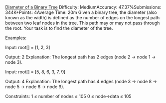 [Diameter of a Binary Tree](https://www.geeksforgeeks.org/problems/diameter-of-binary-tree/1)
Difficulty: MediumAccuracy: 47.37%Submissions: 344K+Points: 4Average Time: 20m
Given a binary tree, the diameter (also known as the width) is defined as the number of edges on the longest path between two leaf nodes in the tree. This path may or may not pass through the root. Your task is to find the diameter of the tree.

Examples:

Input: root[] = [1, 2, 3]

Output: 2
Explanation: The longest path has 2 edges (node 2 -> node 1 -> node 3).

Input: root[] = [5, 8, 6, 3, 7, 9]

Output: 4
Explanation: The longest path has 4 edges (node 3 -> node 8 -> node 5 -> node 6 -> node 9).

Constraints:
1 ≤ number of nodes ≤ 105
0 ≤ node->data ≤ 105
